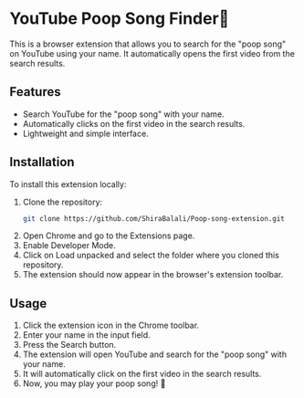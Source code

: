 # YouTube Poop Song Finder💩

This is a browser extension that allows you to search for the "poop song" on YouTube using your name. It automatically opens the first video from the search results.

## Features

- Search YouTube for the "poop song" with your name.
- Automatically clicks on the first video in the search results.
- Lightweight and simple interface.

## Installation

To install this extension locally:

1. Clone the repository:
   ```bash
   git clone https://github.com/ShiraBalali/Poop-song-extension.git
2. Open Chrome and go to the Extensions page.
3. Enable Developer Mode.
4. Click on Load unpacked and select the folder where you cloned this repository.
5. The extension should now appear in the browser's extension toolbar.

## Usage

1. Click the extension icon in the Chrome toolbar.
2. Enter your name in the input field.
3. Press the Search button.
4. The extension will open YouTube and search for the "poop song" with your name.
5. It will automatically click on the first video in the search results.
6. Now, you may play your poop song! 💩


